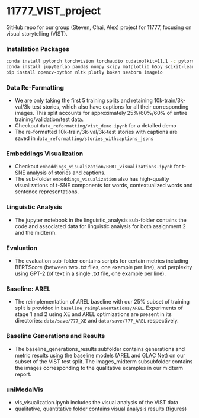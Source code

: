 # 11777_VIST_project
GitHub repo for our group (Steven, Chai, Alex) project for 11777, focusing on visual storytelling (VIST).


### Installation Packages
```bash
conda install pytorch torchvision torchaudio cudatoolkit=11.1 -c pytorch -c nvidia
conda install jupyterlab pandas numpy scipy matplotlib h5py scikit-learn -c conda-forge
pip install opencv-python nltk plotly bokeh seaborn imageio
```

### Data Re-Formatting
  * We are only taking the first 5 training splits and retaining 10k-train/3k-val/3k-test stories, which also have captions for all their corresponding images. This split accounts for approximately 25%/60%/60% of entire training/validation/test data.
  * Checkout `data_reformatting/vist_demo.ipynb` for a detailed demo
  * The re-formatted 10k-train/3k-val/3k-test stories with captions are saved in `data_reformatting/stories_withcaptions_jsons`

### Embeddings Visualization
  * Checkout `embeddings_visualization/BERT_visualizations.ipynb` for t-SNE analysis of stories and captions.
  * The sub-folder `embeddings_visualization` also has high-quality visualizations of t-SNE components for words, contextualized words and sentence representations.

### Linguistic Analysis
  * The jupyter notebook in the linguistic_analysis sub-folder contains the code and associated data for linguistic analysis for both assignment 2 and the midterm.

### Evaluation
  * The evaluation sub-folder contains scripts for certain metrics including BERTScore (between two .txt files, one example per line), and perplexity using GPT-2 (of text in a single .txt file, one example per line).
  
### Baseline: AREL
  * The reimplementation of AREL baseline with our 25% subset of training split is provided in `baseline_reimplementations/AREL`. Experiments of stage 1 and 2 using XE and AREL optimizations are present in its directories: `data/save/777_XE` and `data/save/777_AREL` respectively.

### Baseline Generations and Results
  * The baseline_generations_results subfolder contains generations and metric results using the baseline models (AREL and GLAC Net) on our subset of the VIST test split. The images_midterm subsubfolder contains the images corresponding to the qualitative examples in our midterm report.
  
### uniModalVis
  * vis_visualization.ipynb includes the visual analysis of the VIST data
  * qualitative, quantitative folder contains visual analysis results (figures)
